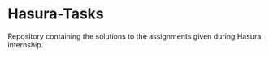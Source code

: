 # Hasura-Tasks
Repository containing the solutions to the assignments given during Hasura internship.
